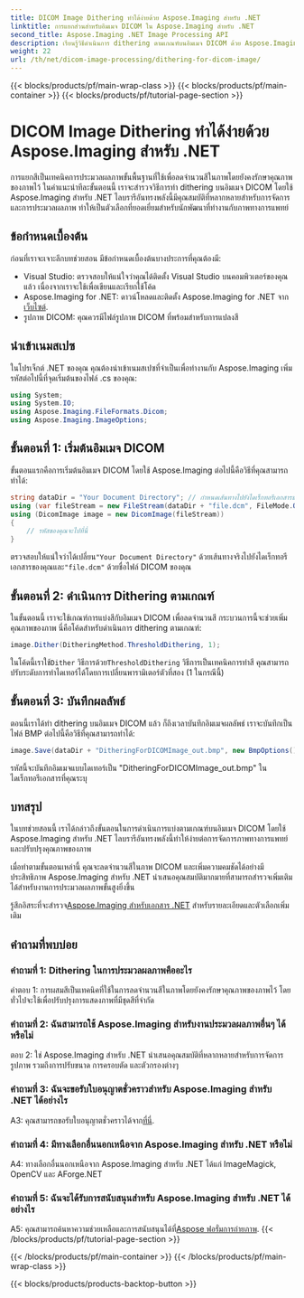 ```yaml
---
title: DICOM Image Dithering ทำได้ง่ายด้วย Aspose.Imaging สำหรับ .NET
linktitle: การแยกส่วนสำหรับอิมเมจ DICOM ใน Aspose.Imaging สำหรับ .NET
second_title: Aspose.Imaging .NET Image Processing API
description: เรียนรู้วิธีดำเนินการ dithering ตามเกณฑ์บนอิมเมจ DICOM ด้วย Aspose.Imaging สำหรับ .NET เพิ่มคุณภาพของภาพและลดจานสีได้อย่างง่ายดาย
weight: 22
url: /th/net/dicom-image-processing/dithering-for-dicom-image/
---
```


{{< blocks/products/pf/main-wrap-class >}}
{{< blocks/products/pf/main-container >}}
{{< blocks/products/pf/tutorial-page-section >}}

# DICOM Image Dithering ทำได้ง่ายด้วย Aspose.Imaging สำหรับ .NET

การแยกสีเป็นเทคนิคการประมวลผลภาพขั้นพื้นฐานที่ใช้เพื่อลดจำนวนสีในภาพโดยยังคงรักษาคุณภาพของภาพไว้ ในคำแนะนำทีละขั้นตอนนี้ เราจะสำรวจวิธีการทำ dithering บนอิมเมจ DICOM โดยใช้ Aspose.Imaging สำหรับ .NET ไลบรารีอันทรงพลังนี้มีคุณสมบัติที่หลากหลายสำหรับการจัดการและการประมวลผลภาพ ทำให้เป็นตัวเลือกที่ยอดเยี่ยมสำหรับนักพัฒนาที่ทำงานกับภาพทางการแพทย์ 

## ข้อกำหนดเบื้องต้น

ก่อนที่เราจะเจาะลึกบทช่วยสอน มีข้อกำหนดเบื้องต้นบางประการที่คุณต้องมี:

- Visual Studio: ตรวจสอบให้แน่ใจว่าคุณได้ติดตั้ง Visual Studio บนคอมพิวเตอร์ของคุณแล้ว เนื่องจากเราจะใช้เพื่อเขียนและเรียกใช้โค้ด
-  Aspose.Imaging for .NET: ดาวน์โหลดและติดตั้ง Aspose.Imaging for .NET จาก[เว็บไซต์](https://releases.aspose.com/imaging/net/).
- รูปภาพ DICOM: คุณควรมีไฟล์รูปภาพ DICOM ที่พร้อมสำหรับการแปลงสี

## นำเข้าเนมสเปซ

ในโปรเจ็กต์ .NET ของคุณ คุณต้องนำเข้าเนมสเปซที่จำเป็นเพื่อทำงานกับ Aspose.Imaging เพิ่มรหัสต่อไปนี้ที่จุดเริ่มต้นของไฟล์ .cs ของคุณ:

```csharp
using System;
using System.IO;
using Aspose.Imaging.FileFormats.Dicom;
using Aspose.Imaging.ImageOptions;
```

## ขั้นตอนที่ 1: เริ่มต้นอิมเมจ DICOM

ขั้นตอนแรกคือการเริ่มต้นอิมเมจ DICOM โดยใช้ Aspose.Imaging ต่อไปนี้คือวิธีที่คุณสามารถทำได้:

```csharp
string dataDir = "Your Document Directory"; // กำหนดเส้นทางไปยังไดเร็กทอรีเอกสารของคุณ
using (var fileStream = new FileStream(dataDir + "file.dcm", FileMode.Open, FileAccess.Read))
using (DicomImage image = new DicomImage(fileStream))
{
    // รหัสของคุณจะไปที่นี่
}
```

 ตรวจสอบให้แน่ใจว่าได้เปลี่ยน`"Your Document Directory"` ด้วยเส้นทางจริงไปยังไดเร็กทอรีเอกสารของคุณและ`"file.dcm"` ด้วยชื่อไฟล์ DICOM ของคุณ

## ขั้นตอนที่ 2: ดำเนินการ Dithering ตามเกณฑ์

ในขั้นตอนนี้ เราจะใช้เกณฑ์การแบ่งสีกับอิมเมจ DICOM เพื่อลดจำนวนสี กระบวนการนี้จะช่วยเพิ่มคุณภาพของภาพ นี่คือโค้ดสำหรับดำเนินการ dithering ตามเกณฑ์:

```csharp
image.Dither(DitheringMethod.ThresholdDithering, 1);
```

 ในโค้ดนี้เราใช้`Dither` วิธีการด้วย`ThresholdDithering` วิธีการเป็นเทคนิคการทำสี คุณสามารถปรับระดับการทำไดเทอร์ได้โดยการเปลี่ยนพารามิเตอร์ตัวที่สอง (1 ในกรณีนี้)

## ขั้นตอนที่ 3: บันทึกผลลัพธ์

ตอนนี้เราได้ทำ dithering บนอิมเมจ DICOM แล้ว ก็ถึงเวลาบันทึกอิมเมจผลลัพธ์ เราจะบันทึกเป็นไฟล์ BMP ต่อไปนี้คือวิธีที่คุณสามารถทำได้:

```csharp
image.Save(dataDir + "DitheringForDICOMImage_out.bmp", new BmpOptions());
```

รหัสนี้จะบันทึกอิมเมจแบบไดเทอร์เป็น "DitheringForDICOMImage_out.bmp" ในไดเร็กทอรีเอกสารที่คุณระบุ

## บทสรุป

ในบทช่วยสอนนี้ เราได้กล่าวถึงขั้นตอนในการดำเนินการแบ่งตามเกณฑ์บนอิมเมจ DICOM โดยใช้ Aspose.Imaging สำหรับ .NET ไลบรารีอันทรงพลังนี้ทำให้ง่ายต่อการจัดการภาพทางการแพทย์และปรับปรุงคุณภาพของภาพ

เมื่อทำตามขั้นตอนเหล่านี้ คุณจะลดจำนวนสีในภาพ DICOM และเพิ่มความคมชัดได้อย่างมีประสิทธิภาพ Aspose.Imaging สำหรับ .NET นำเสนอคุณสมบัติมากมายที่สามารถสำรวจเพิ่มเติมได้สำหรับงานการประมวลผลภาพขั้นสูงยิ่งขึ้น

 รู้สึกอิสระที่จะสำรวจ[Aspose.Imaging สำหรับเอกสาร .NET](https://reference.aspose.com/imaging/net/) สำหรับรายละเอียดและตัวเลือกเพิ่มเติม

## คำถามที่พบบ่อย

### คำถามที่ 1: Dithering ในการประมวลผลภาพคืออะไร

คำตอบ 1: การผสมสีเป็นเทคนิคที่ใช้ในการลดจำนวนสีในภาพโดยยังคงรักษาคุณภาพของภาพไว้ โดยทั่วไปจะใช้เพื่อปรับปรุงการแสดงภาพที่มีชุดสีที่จำกัด

### คำถามที่ 2: ฉันสามารถใช้ Aspose.Imaging สำหรับงานประมวลผลภาพอื่นๆ ได้หรือไม่

ตอบ 2: ใช่ Aspose.Imaging สำหรับ .NET นำเสนอคุณสมบัติที่หลากหลายสำหรับการจัดการรูปภาพ รวมถึงการปรับขนาด การครอบตัด และตัวกรองต่างๆ

### คำถามที่ 3: ฉันจะขอรับใบอนุญาตชั่วคราวสำหรับ Aspose.Imaging สำหรับ .NET ได้อย่างไร

 A3: คุณสามารถขอรับใบอนุญาตชั่วคราวได้จาก[ที่นี่](https://purchase.aspose.com/temporary-license/).

### คำถามที่ 4: มีทางเลือกอื่นนอกเหนือจาก Aspose.Imaging สำหรับ .NET หรือไม่

A4: ทางเลือกอื่นนอกเหนือจาก Aspose.Imaging สำหรับ .NET ได้แก่ ImageMagick, OpenCV และ AForge.NET

### คำถามที่ 5: ฉันจะได้รับการสนับสนุนสำหรับ Aspose.Imaging สำหรับ .NET ได้อย่างไร

 A5: คุณสามารถค้นหาความช่วยเหลือและการสนับสนุนได้ที่[Aspose ฟอรั่มการถ่ายภาพ](https://forum.aspose.com/).
{{< /blocks/products/pf/tutorial-page-section >}}

{{< /blocks/products/pf/main-container >}}
{{< /blocks/products/pf/main-wrap-class >}}

{{< blocks/products/products-backtop-button >}}

